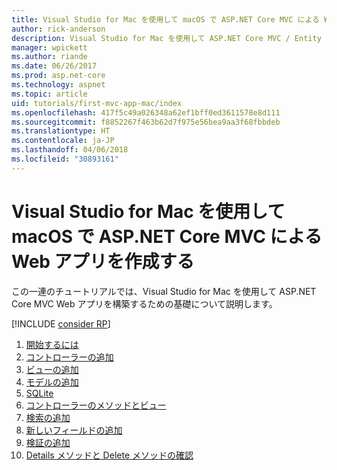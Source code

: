 ```yaml
---
title: Visual Studio for Mac を使用して macOS で ASP.NET Core MVC による Web アプリを作成する
author: rick-anderson
description: Visual Studio for Mac を使用して ASP.NET Core MVC / Entity Framework アプリを作成する
manager: wpickett
ms.author: riande
ms.date: 06/26/2017
ms.prod: asp.net-core
ms.technology: aspnet
ms.topic: article
uid: tutorials/first-mvc-app-mac/index
ms.openlocfilehash: 417f5c49a026348a62ef1bff0ed3611578e8d111
ms.sourcegitcommit: f8852267f463b62d7f975e56bea9aa3f68fbbdeb
ms.translationtype: HT
ms.contentlocale: ja-JP
ms.lasthandoff: 04/06/2018
ms.locfileid: "30893161"
---
```

# <a name="create-a-web-app-with-aspnet-core-mvc-on-macos-with-visual-studio-for-mac"></a>Visual Studio for Mac を使用して macOS で ASP.NET Core MVC による Web アプリを作成する

この一連のチュートリアルでは、Visual Studio for Mac を使用して ASP.NET Core MVC Web アプリを構築するための基礎について説明します。 

[!INCLUDE [consider RP](../../includes/razor.md)]

1. [開始するには](xref:tutorials/first-mvc-app-mac/start-mvc)
1. [コントローラーの追加](xref:tutorials/first-mvc-app-mac/adding-controller)
1. [ビューの追加](xref:tutorials/first-mvc-app-mac/adding-view)
1. [モデルの追加](xref:tutorials/first-mvc-app-mac/adding-model)
1. [SQLite](xref:tutorials/first-mvc-app-mac/working-with-sql)
1. [コントローラーのメソッドとビュー](xref:tutorials/first-mvc-app-mac/controller-methods-views)
1. [検索の追加](xref:tutorials/first-mvc-app-mac/search)
1. [新しいフィールドの追加](xref:tutorials/first-mvc-app-mac/new-field)
1. [検証の追加](xref:tutorials/first-mvc-app-mac/validation)
1. [Details メソッドと Delete メソッドの確認](xref:tutorials/first-mvc-app/details)
